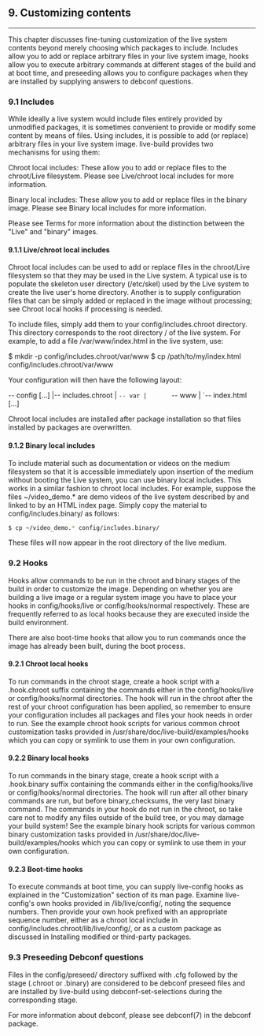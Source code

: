 
## 9. Customizing contents
--------

This chapter discusses fine-tuning customization of the live system contents beyond merely choosing which packages to include. Includes allow you to add or replace arbitrary files in your live system image, hooks allow you to execute arbitrary commands at different stages of the build and at boot time, and preseeding allows you to configure packages when they are installed by supplying answers to debconf questions.

### 9.1 Includes

While ideally a live system would include files entirely provided by unmodified packages, it is sometimes convenient to provide or modify some content by means of files. Using includes, it is possible to add (or replace) arbitrary files in your live system image. live-build provides two mechanisms for using them:

Chroot local includes: These allow you to add or replace files to the chroot/Live filesystem. Please see Live/chroot local includes for more information.

Binary local includes: These allow you to add or replace files in the binary image. Please see Binary local includes for more information.

Please see Terms for more information about the distinction between the "Live" and "binary" images.

#### 9.1.1 Live/chroot local includes

Chroot local includes can be used to add or replace files in the chroot/Live filesystem so that they may be used in the Live system. A typical use is to populate the skeleton user directory (/etc/skel) used by the Live system to create the live user's home directory. Another is to supply configuration files that can be simply added or replaced in the image without processing; see Chroot local hooks if processing is needed.

To include files, simply add them to your config/includes.chroot directory. This directory corresponds to the root directory / of the live system. For example, to add a file /var/www/index.html in the live system, use:

$ mkdir -p config/includes.chroot/var/www
$ cp /path/to/my/index.html config/includes.chroot/var/www

Your configuration will then have the following layout:

-- config
    [...]
     |-- includes.chroot
     |   `-- var
     |       `-- www
     |           `-- index.html
    [...]

Chroot local includes are installed after package installation so that files installed by packages are overwritten.

#### 9.1.2 Binary local includes

To include material such as documentation or videos on the medium filesystem so that it is accessible immediately upon insertion of the medium without booting the Live system, you can use binary local includes. This works in a similar fashion to chroot local includes. For example, suppose the files ~/video_demo.* are demo videos of the live system described by and linked to by an HTML index page. Simply copy the material to config/includes.binary/ as follows:

```bash
$ cp ~/video_demo.* config/includes.binary/
```

These files will now appear in the root directory of the live medium.

### 9.2 Hooks

Hooks allow commands to be run in the chroot and binary stages of the build in order to customize the image. Depending on whether you are building a live image or a regular system image you have to place your hooks in config/hooks/live or config/hooks/normal respectively. These are frequently referred to as local hooks because they are executed inside the build environment.

There are also boot-time hooks that allow you to run commands once the image has already been built, during the boot process.

#### 9.2.1 Chroot local hooks

To run commands in the chroot stage, create a hook script with a .hook.chroot suffix containing the commands either in the config/hooks/live or config/hooks/normal directories. The hook will run in the chroot after the rest of your chroot configuration has been applied, so remember to ensure your configuration includes all packages and files your hook needs in order to run. See the example chroot hook scripts for various common chroot customization tasks provided in /usr/share/doc/live-build/examples/hooks which you can copy or symlink to use them in your own configuration.

#### 9.2.2 Binary local hooks

To run commands in the binary stage, create a hook script with a .hook.binary suffix containing the commands either in the config/hooks/live or config/hooks/normal directories. The hook will run after all other binary commands are run, but before binary_checksums, the very last binary command. The commands in your hook do not run in the chroot, so take care not to modify any files outside of the build tree, or you may damage your build system! See the example binary hook scripts for various common binary customization tasks provided in /usr/share/doc/live-build/examples/hooks which you can copy or symlink to use them in your own configuration.

#### 9.2.3 Boot-time hooks

To execute commands at boot time, you can supply live-config hooks as explained in the "Customization" section of its man page. Examine live-config's own hooks provided in /lib/live/config/, noting the sequence numbers. Then provide your own hook prefixed with an appropriate sequence number, either as a chroot local include in config/includes.chroot/lib/live/config/, or as a custom package as discussed in Installing modified or third-party packages.

### 9.3 Preseeding Debconf questions

Files in the config/preseed/ directory suffixed with .cfg followed by the stage (.chroot or .binary) are considered to be debconf preseed files and are installed by live-build using debconf-set-selections during the corresponding stage.

For more information about debconf, please see debconf(7) in the debconf package.
